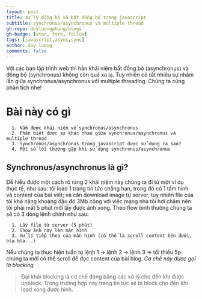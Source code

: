 ```yaml
---
layout: post
title: Xử lý đồng bộ và bất đồng bộ trong javascript
subtitle: synchronus/asynchronus và multiple thread
gh-repo: duyluongphung/blogs
gh-badge: [star, fork, follow]
tags: [javascript,async,sync]
author: duy_luong
comments: false
---
```


Với các bạn lập trình web thì hẳn khái niệm bất đồng bộ (asynchronus) và đồng bộ (synchronus) không còn quá xa lạ. Tuy nhiên có rất nhiều sự nhầm lẫn giữa synchronus/asynchronus với multiple threading. Chúng ta cùng phân tích nhe!

# Bài này có gì
```
  1. Nắm được khái niệm về synchronus/asynchronus
  2. Phân biệt được sự khác nhau giữa synchronus/asynchronus và multiple thread
  3. Synchronus/asynchronus trong javascript được sử dụng ra sao?
  4. Một số lỗi thường gặp khi sử dụng synchronus/asynchronus
```

## Synchronus/asynchronus là gì?

Để hiểu được một cách rõ ràng 2 khái niệm này chúng ta đi từ một ví dụ thực tế, như sau: tôi load 1 trang tin tức chẳng hạn, trong đó có 1 tấm hình và content của bài viết; và cần download image từ server, tuy nhiên file của tôi khá nặng khoảng đâu đó 3Mb cộng với việc mạng nhà tôi hơi chậm nên tôi phải mất 5 phút mới lấy được ảnh xong.
Theo flow bình thường chúng ta sẽ có 3 dòng lệnh chính như sau:
```
  1. Lấy file từ server (5 phút)
  2. Show ảnh này lên màn hình
  3. Xử lí tiếp theo của màn hình (có thể là scroll content bên dưới, bla.bla...)
```
Nếu chúng ta thực hiện tuần tự lệnh 1 -> lệnh 2 -> lệnh 3 => tối thiểu 5p chúng ta mới có thể scroll để đọc content của bài blog.
*Cơ chế này được gọi là blocking*
> Đại khái blocking là cơ chế đóng băng các xử lý cho đến khi được unblock. Trong trường hợp này trang tin tức sẽ bị block cho đến khi load xong được hình.



